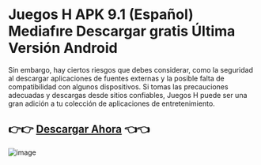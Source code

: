 # Juegos H APK 9.1 (Español) Mediafıre Descargar gratis Última Versión Android

Sin embargo, hay ciertos riesgos que debes considerar, como la seguridad al descargar aplicaciones de fuentes externas y la posible falta de compatibilidad con algunos dispositivos. Si tomas las precauciones adecuadas y descargas desde sitios confiables, Juegos H puede ser una gran adición a tu colección de aplicaciones de entretenimiento.
## 👉👉 [Descargar Ahora](https://tinyurl.com/mr25krt6) 👈👈
![image](https://github.com/user-attachments/assets/78b269ec-9039-4611-8987-6f75b04f9f82)





